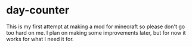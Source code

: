 # day-counter
This is my first attempt at making a mod for minecraft so please don't go too hard on me. I plan on making some improvements later, but for now it works for what I need it for.

